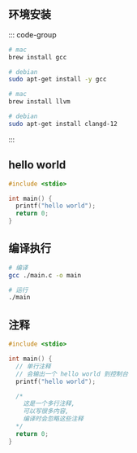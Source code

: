 ## 环境安装

::: code-group

```sh [gcc]
# mac
brew install gcc

# debian
sudo apt-get install -y gcc
```

```sh [clang]
# mac
brew install llvm

# debian
sudo apt-get install clangd-12
```

:::

## hello world

```c
#include <stdio>

int main() {
  printf("hello world");
  return 0;
}
```

## 编译执行

```sh
# 编译
gcc ./main.c -o main

# 运行
./main
```

## 注释

```c
#include <stdio>

int main() {
  // 单行注释
  // 会输出一个 hello world 到控制台
  printf("hello world");

  /*
    这是一个多行注释,
    可以写很多内容,
    编译时会忽略这些注释
  */
  return 0;
}
```
